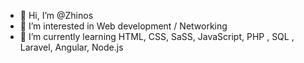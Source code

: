 - 👋 Hi, I’m @Zhinos
- 👀 I’m interested in Web development / Networking
- 🌱 I’m currently learning HTML, CSS, SaSS, JavaScript, PHP , SQL , Laravel, Angular, Node.js

<!---
Zhinos/Zhinos is a ✨ special ✨ repository because its `README.md` (this file) appears on your GitHub profile.
You can click the Preview link to take a look at your changes.
--->
